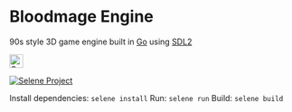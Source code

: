 # Bloodmage Engine

90s style 3D game engine built in [Go](https://go.dev/) using [SDL2](https://www.libsdl.org/)

<a
  href="https://github.com/new?template_name=bloodmage-engine&template_owner=bloodmagesoftware">
<img
      height="24"
      src="https://img.shields.io/badge/click_here!-to_create_your_own_project-181717?logo=GitHub"
      alt="Create your own project">
</a>

[![Selene Project](https://img.shields.io/badge/Selene_Project-2C2D72?logo=lua)](https://github.com/Frank-Mayer/selene)

Install dependencies: `selene install`
Run: `selene run`
Build: `selene build`
